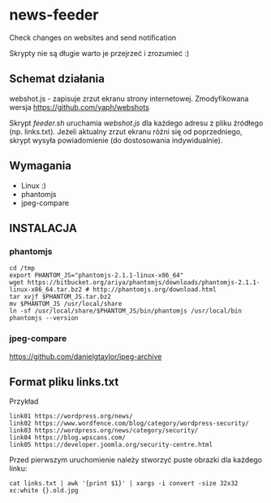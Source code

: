 # news-feeder
Check changes on websites and send notification

Skrypty nie są długie warto je przejrzeć i zrozumieć :)


## Schemat działania

webshot.js - zapisuje zrzut ekranu strony internetowej. Zmodyfikowana wersja https://github.com/yaph/webshots

Skrypt *feeder.sh* uruchamia *webshot.js* dla każdego adresu z pliku źródłego (np. links.txt). Jeżeli aktualny zrzut ekranu różni się od poprzedniego, skrypt wysyła powiadomienie (do dostosowania indywidualnie).


## Wymagania

- Linux :)
- phantomjs
- jpeg-compare


## INSTALACJA

### phantomjs

```
cd /tmp
export PHANTOM_JS="phantomjs-2.1.1-linux-x86_64"
wget https://bitbucket.org/ariya/phantomjs/downloads/phantomjs-2.1.1-linux-x86_64.tar.bz2 # http://phantomjs.org/download.html
tar xvjf $PHANTOM_JS.tar.bz2
mv $PHANTOM_JS /usr/local/share
ln -sf /usr/local/share/$PHANTOM_JS/bin/phantomjs /usr/local/bin
phantomjs --version
```


### jpeg-compare

https://github.com/danielgtaylor/jpeg-archive

## Format pliku links.txt

Przykład

```
link01 https://wordpress.org/news/
link02 https://www.wordfence.com/blog/category/wordpress-security/
link03 https://wordpress.org/news/category/security/
link04 https://blog.wpscans.com/
link05 https://developer.joomla.org/security-centre.html
```

Przed pierwszym uruchomienie należy stworzyć puste obrazki dla każdego linku:

```
cat links.txt | awk '{print $1}' | xargs -i convert -size 32x32 xc:white {}.old.jpg
```